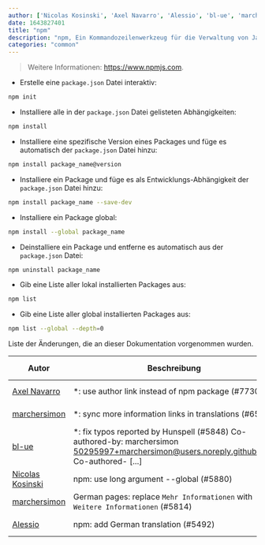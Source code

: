 ```yaml
---
author: ['Nicolas Kosinski', 'Axel Navarro', 'Alessio', 'bl-ue', 'marchersimon']
date: 1643827401
title: "npm"
description: "npm, Ein Kommandozeilenwerkzeug für die Verwaltung von JavaScript und Node.js Paketen (Packages)."
categories: "common"
---
```

> Weitere Informationen: <https://www.npmjs.com>.

- Erstelle eine `package.json` Datei interaktiv:

```bash
npm init
```

- Installiere alle in der `package.json` Datei gelisteten Abhängigkeiten:

```bash
npm install
```

- Installiere eine spezifische Version eines Packages und füge es automatisch der `package.json` Datei hinzu:

```bash
npm install package_name@version
```

- Installiere ein Package und füge es als Entwicklungs-Abhängigkeit der `package.json` Datei hinzu:

```bash
npm install package_name --save-dev
```

- Installiere ein Package global:

```bash
npm install --global package_name
```

- Deinstalliere ein Package und entferne es automatisch aus der `package.json` Datei:

```bash
npm uninstall package_name
```

- Gib eine Liste aller lokal installierten Packages aus:

```bash
npm list
```

- Gib eine Liste aller global installierten Packages aus:

```bash
npm list --global --depth=0
```
Liste der Änderungen, die an dieser Dokumentation vorgenommen wurden.


Autor | Beschreibung | ISO 8601 Datumsformat | Link zu GitHub
------|-----|-----|-----
[Axel Navarro](mailto:navarroaxel@gmail.com) | *: use author link instead of npm package (#7730) | 2022-02-02T19:43:21 | [c2c16f61acbd](https://github.com/tldr-pages/tldr/commit/c2c16f61acbdca1933961fbbc20a80bdae76ece5)
[marchersimon](mailto:50295997+marchersimon@users.noreply.github.com) | *: sync more information links in translations (#6537) | 2021-10-01T20:28:01 | [642dbf2e972e](https://github.com/tldr-pages/tldr/commit/642dbf2e972e388fab8c84ba3b4685fb862b6454)
[bl-ue](mailto:54780737+bl-ue@users.noreply.github.com) | *: fix typos reported by Hunspell (#5848) Co-authored-by: marchersimon <50295997+marchersimon@users.noreply.github.com> Co-authored- [...] | 2021-05-20T22:13:41 | [8ebd171d6f00](https://github.com/tldr-pages/tldr/commit/8ebd171d6f001698709fefc02b1fd5cc9f3a99c4)
[Nicolas Kosinski](mailto:nicokosi@yahoo.com) | npm: use long argument --global (#5880) | 2021-05-04T09:26:22 | [1fe05c4e59dd](https://github.com/tldr-pages/tldr/commit/1fe05c4e59ddbb8aebbd121f692cd3b743087724)
[marchersimon](mailto:50295997+marchersimon@users.noreply.github.com) | German pages: replace `Mehr Informationen` with `Weitere Informationen` (#5814) | 2021-04-24T13:09:56 | [0a15df6ce3d7](https://github.com/tldr-pages/tldr/commit/0a15df6ce3d790b71b8fa4ae2e8befe0ed0806c7)
[Alessio](mailto:25589202+tomadojuice@users.noreply.github.com) | npm: add German translation (#5492) | 2021-03-24T20:35:30 | [f4b334a7c6db](https://github.com/tldr-pages/tldr/commit/f4b334a7c6db04236d1a96beaee5ee9d6be3327b)

